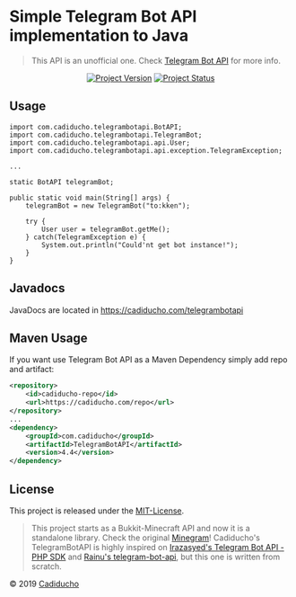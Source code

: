 Simple Telegram Bot API implementation to Java 
========================================
> This API is an unofficial one. Check [Telegram Bot API](https://core.telegram.org/bots) for more info.

<p align="center">
    <a href="https://github.com/Cadiducho/Telegram-Bot-API/commits/master"><img src="https://img.shields.io/github/release/Cadiducho/Telegram-Bot-API.svg" alt="Project Version" /></a>
    <a href="https://travis-ci.org/Cadiducho/Telegram-Bot-API"><img src="https://travis-ci.org/Cadiducho/Telegram-Bot-API.svg" alt="Project Status" /></a>
</a>

## Usage

```
import com.cadiducho.telegrambotapi.BotAPI;
import com.cadiducho.telegrambotapi.TelegramBot;
import com.cadiducho.telegrambotapi.api.User;
import com.cadiducho.telegrambotapi.api.exception.TelegramException;

...

static BotAPI telegramBot;

public static void main(String[] args) {
    telegramBot = new TelegramBot("to:kken");
    
    try {
        User user = telegramBot.getMe();
    } catch(TelegramException e) {
        System.out.println("Could'nt get bot instance!");
    }
}
```

## Javadocs

JavaDocs are located in https://cadiducho.com/telegrambotapi


## Maven Usage

If you want use Telegram Bot API as a Maven Dependency simply add repo and artifact:

```xml
<repository>
    <id>cadiducho-repo</id>
    <url>https://cadiducho.com/repo</url>
</repository>
...
<dependency>
    <groupId>com.cadiducho</groupId>
    <artifactId>TelegramBotAPI</artifactId>
    <version>4.4</version>
</dependency>
```

## License

This project is released under the [MIT-License](https://github.com/Cadiducho/Telegram-Bot-API/blob/master/LICENSE).

> This project starts as a Bukkit-Minecraft API and now it is a standalone library. Check the original [Minegram](https://github.com/Cadiducho/Minegram)!
> Cadiducho's TelegramBotAPI is highly inspired on [Irazasyed's Telegram Bot API - PHP SDK](https://github.com/irazasyed/telegram-bot-sdk) 
> and [Rainu's telegram-bot-api](https://github.com/rainu/telegram-bot-api), but this one is written from scratch.

© 2019 [Cadiducho](https://twitter.com/Cadiducho)
